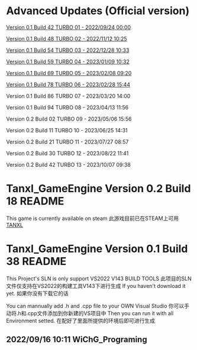 # Advanced Updates (Official version)
[Version 0.1 Build 42 TURBO 01 - 2022/09/24 00:00](https://github.com/NormanGrimes/Tanxl_GameEngine/commit/745737dd7657d30426fc1ade26ca015d0c392047)

[Version 0.1 Build 48 TURBO 02 - 2022/11/12 10:25](https://github.com/NormanGrimes/Tanxl_GameEngine/commit/334cef132c790e15d9a2321cdc2d881da438fd65)

[Version 0.1 Build 54 TURBO 03 - 2022/12/28 10:33](https://github.com/NormanGrimes/Tanxl_GameEngine/commit/cba724e443b5c5c32b80dc338edd35bad98b1ea1)

[Version 0.1 Build 59 TURBO 04 - 2023/01/09 10:32](https://github.com/NormanGrimes/Tanxl_GameEngine/commit/45e2517d92d02644875805aad026954023ebf752)

[Version 0.1 Build 69 TURBO 05 - 2023/02/08 09:20](https://github.com/NormanGrimes/Tanxl_GameEngine/commit/668e63193569930469e8e93d450e292638e82ff8)

[Version 0.1 Build 78 TURBO 06 - 2023/02/28 15:44](https://github.com/NormanGrimes/Tanxl_GameEngine/commit/38f6f5835381561ccf2a1e040bc867a6ddc2924d)

Version 0.1 Build 86 TURBO 07 - 2023/03/20 14:00

Version 0.1 Build 94 TURBO 08 - 2023/04/13 11:56

Version 0.2 Build 02 TURBO 09 - 2023/05/06 15:56

Version 0.2 Build 11 TURBO 10 - 2023/06/25 14:31

Version 0.2 Build 21 TURBO 11 - 2023/07/27 08:57

Version 0.2 Build 30 TURBO 12 - 2023/08/22 11:41

Version 0.2 Build 42 TURBO 13 - 2023/10/07 09:38

# Tanxl_GameEngine Version 0.2 Build 18 README
This game is currently available on steam
此游戏目前已在STEAM上可用
[TANXL](https://store.steampowered.com/app/1929530/Tanxl/)

# Tanxl_GameEngine Version 0.1 Build 38 README
This Project's SLN is only support VS2022 V143 BUILD TOOLS
此项目的SLN文件仅支持在VS2022的构建工具V143下进行生成
If you haven't download it yet.
如果你没有下载它的话

You can mannually add .h and .cpp file to your OWN Visual Studio
你可以手动将.h和.cpp文件添加到你新建的VS项目中
Then you can run it with all Environment setted.
在配好了里面所提供的环境后即可进行生成

2022/09/16 10:11 WiChG_Programing
--------------------
